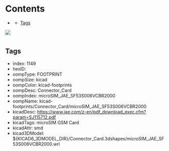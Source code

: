 



Contents
========

* [](#)
	* [Tags](#tags)
  
![][im]
# 

## Tags

- index: 1149
- hexID: 
- oompType: FOOTPRINT
- oompSize: kicad
- oompColor: kicad-footprints
- oompDesc: Connector_Card
- oompIndex: microSIM_JAE_SF53S006VCBR2000
- oompName: kicad-footprints/Connector_Card/microSIM_JAE_SF53S006VCBR2000
- kicadDesc: https://www.jae.com/z-en/pdf_download_exec.cfm?param=SJ115712.pdf
- kicadTags: microSIM GSM Card
- kicadAttr: smd
- kicad3DModel: ${KICAD6_3DMODEL_DIR}/Connector_Card.3dshapes/microSIM_JAE_SF53S006VCBR2000.wrl



[im]: image.png
